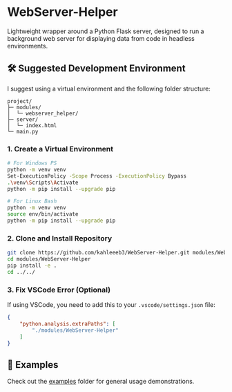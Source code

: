 # WebServer-Helper
Lightweight wrapper around a Python Flask server, designed to run a background web server for displaying data from code in headless environments.

## 🛠️ Suggested Development Environment
I suggest using a virtual environment and the following folder structure:
```
project/
├─ modules/
│  └─ webserver_helper/
├─ server/
│  └─ index.html
└─ main.py
```

### 1. Create a Virtual Environment
```bash
# For Windows PS
python -m venv venv
Set-ExecutionPolicy -Scope Process -ExecutionPolicy Bypass
.\venv\Scripts\Activate
python -m pip install --upgrade pip
```
```bash
# For Linux Bash
python -m venv venv
source env/bin/activate
python -m pip install --upgrade pip
```

### 2. Clone and Install Repository
```bash
git clone https://github.com/kahleeeb3/WebServer-Helper.git modules/WebServer-Helper
cd modules/WebServer-Helper
pip install -e .
cd ../../
```

### 3. Fix VSCode Error (Optional)
If using VSCode, you need to add this to your `.vscode/settings.json` file:
```json
{
    "python.analysis.extraPaths": [
        "./modules/WebServer-Helper"
    ]
}
```

## 📂 Examples
Check out the [examples](./examples/) folder for general usage demonstrations. 
